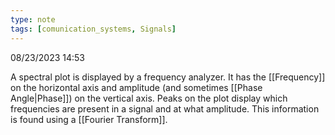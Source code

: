 ```yaml
---
type: note
tags: [comunication_systems, Signals]
---
```

08/23/2023 14:53

  

A spectral plot is displayed by a frequency analyzer. It has the [[Frequency]] on the horizontal axis and amplitude (and sometimes [[Phase Angle|Phase]]) on the vertical axis. Peaks on the plot display which frequencies are present in a signal and at what amplitude. This information is found using a [[Fourier Transform]]. 